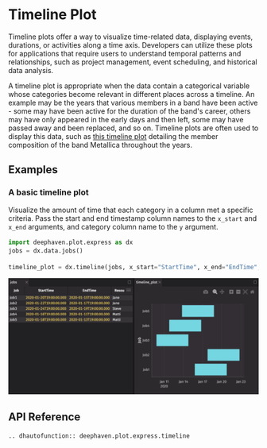 # Timeline Plot

Timeline plots offer a way to visualize time-related data, displaying events, durations, or activities along a time axis. Developers can utilize these plots for applications that require users to understand temporal patterns and relationships, such as project management, event scheduling, and historical data analysis.

A timeline plot is appropriate when the data contain a categorical variable whose categories become relevant in different places across a timeline. An example may be the years that various members in a band have been active - some may have been active for the duration of the band's career, others may have only appeared in the early days and then left, some may have passed away and been replaced, and so on. Timeline plots are often used to display this data, such as [this timeline plot](https://en.wikipedia.org/wiki/Metallica#Timeline) detailing the member composition of the band Metallica throughout the years.

## Examples

### A basic timeline plot

Visualize the amount of time that each category in a column met a specific criteria. Pass the start and end timestamp column names to the `x_start` and `x_end` arguments, and category column name to the `y` argument.

```python order=timeline_plot,jobs
import deephaven.plot.express as dx
jobs = dx.data.jobs()

timeline_plot = dx.timeline(jobs, x_start="StartTime", x_end="EndTime", y="Job")
```

![Timeline Plot Basic Example](./_assets/timeline_plot.png)

## API Reference

```{eval-rst}
.. dhautofunction:: deephaven.plot.express.timeline
```
